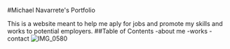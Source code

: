 #Michael Navarrete's Portfolio

This is a website meant to help me aply for jobs and promote my skills and works to potential employers.
##Table of Contents -about me -works -contact
![IMG_0580](https://github.com/mikenavarrete/challenge-2/assets/151753827/4646c04d-10d1-4d81-9163-9e5107c6515f)
